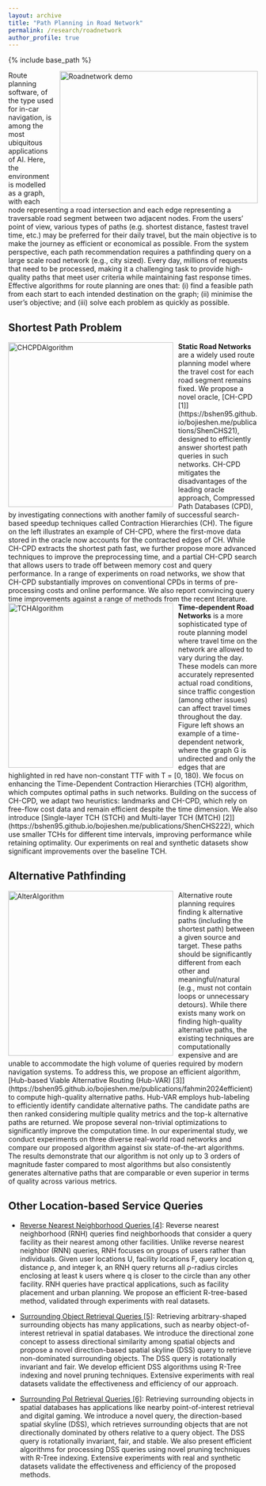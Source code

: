 ```yaml
---
layout: archive
title: "Path Planning in Road Network"
permalink: /research/roadnetwork
author_profile: true
---
```


{% include base_path %}

<img src="https://bshen95.github.io/bojieshen.me/images/roadNetwork.gif" title="Roadnetwork demo" style="float:right;width:300pt;height:200pt; padding-left:10px;"  alt="Roadnetwork demo"/>
Route planning software, of the type used for in-car navigation, is among the most ubiquitous applications of AI. Here, the environment is modelled as a graph, with each node representing a road intersection and each edge representing a traversable road segment between two adjacent nodes. From the users’ point of view, various types of paths (e.g. shortest distance, fastest travel time, etc.) may be preferred for their daily travel, but the main objective is to make the journey as efficient or economical as possible. From the system perspective, each path recommendation requires a pathfinding query on a large scale road network (e.g., city sized). Every day, millions of requests that need to be processed, making it a challenging task to provide high-quality paths that meet user criteria while maintaining fast response times. Effective algorithms for route planning are ones that: (i) find a feasible path from each start to each intended destination on the graph; (ii) minimise the user’s objective; and (iii) solve each problem as quickly as possible.

## Shortest Path Problem
<img src="https://bshen95.github.io/bojieshen.me/images/CH-CPD.jpg" title="CHCPDAlgorithm" style="float:left;width:250pt;padding-right:10px;" alt="CHCPDAlgorithm"/>
<b>Static Road Networks</b>  are a widely used route planning model where the travel cost for each road segment remains fixed. We propose a novel oracle, [CH-CPD [1]](https://bshen95.github.io/bojieshen.me/publications/ShenCHS21), designed to efficiently answer shortest path queries in such networks. CH-CPD mitigates the disadvantages of the leading oracle approach, Compressed Path Databases (CPD), by investigating connections with another family of successful search-based speedup techniques called Contraction Hierarchies (CH). 
The figure on the left illustrates an example of CH-CPD, where the first-move data stored in the oracle now accounts for the contracted edges of CH. While CH-CPD extracts the shortest path fast, we further propose more advanced techniques to improve the preprocessing time, and a partial CH-CPD search that allows users to trade off between memory cost and query performance. In a range of experiments on road networks, we show that CH-CPD substantially improves on conventional CPDs in terms of pre-processing costs and online performance. We also report convincing query time improvements against a range of methods from the recent literature.


<img src="https://bshen95.github.io/bojieshen.me/images/TCH.pdf" title="TCHAlgorithm" style="float:left;width:250pt;padding-right:10px;" alt="TCHAlgorithm"/>
<b>Time-dependent Road Networks</b> is a more sophisticated type of route planning model where travel time on the network are allowed to vary during the day. These models can more accurately represented actual road conditions, since traffic congestion (among other issues) can affect travel times throughout the day. Figure left shows an example of a time-dependent network, where the graph G is undirected and only the edges that are highlighted in red have non-constant TTF with T = [0, 180).
 We focus on enhancing the Time-Dependent Contraction Hierarchies (TCH) algorithm, which computes optimal paths in such networks. Building on the success of CH-CPD, we adapt two heuristics: landmarks and CH-CPD, which rely on free-flow cost data and remain efficient despite the time dimension. We also introduce [Single-layer TCH (STCH) and Multi-layer TCH (MTCH) [2]](https://bshen95.github.io/bojieshen.me/publications/ShenCHS222), which use smaller TCHs for different time intervals, improving performance while retaining optimality. Our experiments on real and synthetic datasets show significant improvements over the baseline TCH.

<!--  
we focus on improving the state-of-the-art algorithm, Time dependent Contraction Hierarchies (TCH), which aims to compute the optimal path in a time-dependent road network.
Leading work in this area is Time-Dependent Contraction Hierarchies (TCH), which aim to compute the optimal path in a time-dependent road network. Following the success of CH-CPD,
we adapt two admissible lower-bounding functions: landmarks and CH-CPD heuristics. Both heuristics only require auxiliary data structures built based on the free flow cost, which does not increase in size with the addition of time information. Additionally, we introduce two algorithms called Single-layer TCH (STCH) and Multi-layer TCH (MTCH) that efficiently handle time-dependent data by constructing a series of smaller TCHs, each of which concentrates on a specific part of the time domain T. By choosing the appropriate TCH for each query q ∈ T, we can retain the optimality guarantees of the original algorithm while substantially improving search performance. We evaluate our proposed algorithms on a range of time-dependent road networks, including real-world as well as synthetic datasets. Results show substantial improvement over the baseline TCH method. -->


## Alternative Pathfinding
<img src="https://bshen95.github.io/bojieshen.me/images/Alternative.pdf" title="AlterAlgorithm" style="float:left;width:250pt;padding-right:10px;" alt="AlterAlgorithm"/>
Alternative route planning requires finding k alternative paths (including the shortest path) between a given source and target. These paths should be significantly different from each other and meaningful/natural (e.g., must not contain loops or unnecessary detours). While there exists many work on finding high-quality alternative paths, the existing techniques are computationally expensive and are unable to accommodate the high volume of queries required by modern navigation systems. To address this, 
we propose an efficient algorithm, [Hub-based Viable Alternative Routing (Hub-VAR) [3]](https://bshen95.github.io/bojieshen.me/publications/fahmin2024efficient) to compute high-quality alternative paths. Hub-VAR employs hub-labeling to efficiently identify candidate alternative paths. The candidate paths are then ranked considering multiple quality metrics and the top-k alternative paths are returned. We propose several non-trivial optimizations to significantly improve the computation time. In our experimental study, we conduct experiments on three diverse real-world road networks and compare our proposed algorithm against six state-of-the-art algorithms. The results demonstrate that our algorithm is not only up to 3 orders of magnitude faster compared to most algorithms but also consistently generates alternative paths that are comparable or even superior in terms of quality across various metrics.

## Other Location-based Service Queries
- [Reverse Nearest Neighborhood Queries [4]](https://bshen95.github.io/bojieshen.me/publications/IslamSWTW20):
Reverse nearest neighborhood (RNH) queries find neighborhoods that consider a query facility as their nearest among other facilities. Unlike reverse nearest neighbor (RNN) queries, RNH focuses on groups of users rather than individuals. Given user locations U, facility locations F, query location q, distance ρ, and integer k, an RNH query returns all ρ-radius circles enclosing at least k users where q is closer to the circle than any other facility. RNH queries have practical applications, such as facility placement and urban planning. We propose an efficient R-tree-based method, validated through experiments with real datasets.
<!-- Reverse nearest neighborhood (RNH) query discover the neighborhoods that find a query facility as their nearest facility among other facilities in the dataset. Unlike a reverse nearest neighbor (RNN) query, an RNH query emphasizes on group of users instead of an individual user.
More specifically, given a set of user locations U, a set of facility locations F, a query location q, a distance parameter ρ and a positive integer k, an RNH query returns all ρ-radius circles C enclosing at least k users u ∈ U, called neighborhoods (NH) such that the distance between q and C is less than the distance between C and any other facility f ∈ F.
RNH queries have practical applications, such as on-demand facility placement and smart urban planning. We propose an efficient method for processing RNH queries using R-tree indexing. First, candidate RNH users are retrieved through a bound, prune, and refine technique, followed by incremental discovery of RNHs for the query facility. We also present RNH query variants and their solutions, validated through extensive experiments on real datasets. -->

- [Surrounding Object Retrieval Queries [5]](https://bshen95.github.io/bojieshen.me/publications/ShenIT20):
Retrieving arbitrary-shaped surrounding objects has many applications, such as nearby object-of-interest retrieval in spatial databases. We introduce the directional zone concept to assess directional similarity among spatial objects and propose a novel direction-based spatial skyline (DSS) query to retrieve non-dominated surrounding objects. The DSS query is rotationally invariant and fair. We develop efficient DSS algorithms using R-Tree indexing and novel pruning techniques. Extensive experiments with real datasets validate the effectiveness and efficiency of our approach.

- [Surrounding PoI Retrieval Queries [6]](https://bshen95.github.io/bojieshen.me/publications/ShenITW20):
Retrieving surrounding objects in spatial databases has applications like nearby point-of-interest retrieval and digital gaming. We introduce a novel query, the direction-based spatial skyline (DSS), which retrieves surrounding objects that are not directionally dominated by others relative to a query object. The DSS query is rotationally invariant, fair, and stable. We also present efficient algorithms for processing DSS queries using novel pruning techniques with R-Tree indexing. Extensive experiments with real and synthetic datasets validate the effectiveness and efficiency of the proposed methods.